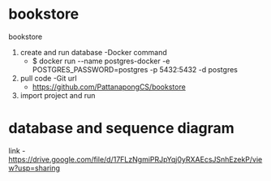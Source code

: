 # bookstore
bookstore

1. create and run database
  -Docker command
	- $ docker run --name postgres-docker -e POSTGRES_PASSWORD=postgres -p 5432:5432 -d postgres
2. pull code
  -Git url
  	- https://github.com/PattanapongCS/bookstore
3. import project and run

# database and sequence diagram
link
	-https://drive.google.com/file/d/17FLzNgmiPRJpYqj0yRXAEcsJSnhEzekP/view?usp=sharing
    
